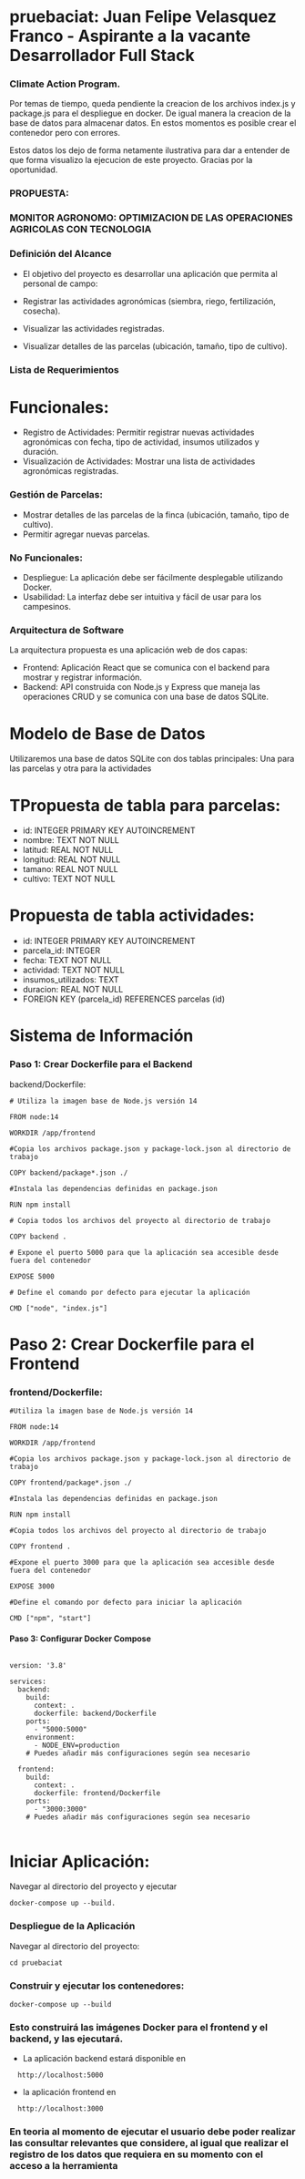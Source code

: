 # pruebaciat: Juan Felipe Velasquez Franco - Aspirante a la vacante Desarrollador Full Stack 
### Climate Action Program.

Por temas de tiempo, queda pendiente la creacion de los archivos index.js y package.js para el despliegue en docker. De igual manera la creacion de la base de datos para almacenar datos. 
En estos momentos es posible crear el contenedor pero con errores.

Estos datos los dejo de forma netamente ilustrativa para dar a entender de que forma visualizo la ejecucion de este proyecto. Gracias por la oportunidad. 

### PROPUESTA:
 ### MONITOR AGRONOMO: OPTIMIZACION DE LAS OPERACIONES AGRICOLAS CON TECNOLOGIA  

### Definición del Alcance
- El objetivo del proyecto es desarrollar una aplicación que permita al personal de campo:

- Registrar las actividades agronómicas (siembra, riego, fertilización, cosecha).
- Visualizar las actividades registradas.
- Visualizar detalles de las parcelas (ubicación, tamaño, tipo de cultivo).

### Lista de Requerimientos
# Funcionales:
- Registro de Actividades:
  Permitir registrar nuevas actividades agronómicas con fecha, tipo de actividad, insumos utilizados y duración.
- Visualización de Actividades:
  Mostrar una lista de actividades agronómicas registradas.
### Gestión de Parcelas:
- Mostrar detalles de las parcelas de la finca (ubicación, tamaño, tipo de cultivo).
- Permitir agregar nuevas parcelas.

### No Funcionales:
- Despliegue:
La aplicación debe ser fácilmente desplegable utilizando Docker.
- Usabilidad:
La interfaz debe ser intuitiva y fácil de usar para los campesinos.

### Arquitectura de Software
La arquitectura propuesta es una aplicación web de dos capas:

- Frontend: Aplicación React que se comunica con el backend para mostrar y registrar información.
- Backend: API construida con Node.js y Express que maneja las operaciones CRUD y se comunica con una base de datos SQLite.

# Modelo de Base de Datos
Utilizaremos una base de datos SQLite con dos tablas principales:
Una para las parcelas y otra para la  actividades

# TPropuesta de tabla para parcelas:
- id: INTEGER PRIMARY KEY AUTOINCREMENT
- nombre: TEXT NOT NULL
- latitud: REAL NOT NULL
- longitud: REAL NOT NULL
- tamano: REAL NOT NULL
- cultivo: TEXT NOT NULL

# Propuesta de tabla actividades:
- id: INTEGER PRIMARY KEY AUTOINCREMENT
- parcela_id: INTEGER
- fecha: TEXT NOT NULL
- actividad: TEXT NOT NULL
- insumos_utilizados: TEXT
- duracion: REAL NOT NULL
- FOREIGN KEY (parcela_id) REFERENCES parcelas (id)

# Sistema de Información

### Paso 1: Crear Dockerfile para el Backend
backend/Dockerfile:
```
# Utiliza la imagen base de Node.js versión 14

FROM node:14

WORKDIR /app/frontend

#Copia los archivos package.json y package-lock.json al directorio de trabajo

COPY backend/package*.json ./

#Instala las dependencias definidas en package.json

RUN npm install

# Copia todos los archivos del proyecto al directorio de trabajo

COPY backend .

# Expone el puerto 5000 para que la aplicación sea accesible desde fuera del contenedor

EXPOSE 5000

# Define el comando por defecto para ejecutar la aplicación

CMD ["node", "index.js"]
```

# Paso 2: Crear Dockerfile para el Frontend
### frontend/Dockerfile:

```
#Utiliza la imagen base de Node.js versión 14
  
FROM node:14
  
WORKDIR /app/frontend

#Copia los archivos package.json y package-lock.json al directorio de trabajo

COPY frontend/package*.json ./

#Instala las dependencias definidas en package.json
  
RUN npm install

#Copia todos los archivos del proyecto al directorio de trabajo

COPY frontend .

#Expone el puerto 3000 para que la aplicación sea accesible desde fuera del contenedor

EXPOSE 3000

#Define el comando por defecto para iniciar la aplicación

CMD ["npm", "start"]
```

#### Paso 3: Configurar Docker Compose
```

version: '3.8'

services:
  backend:
    build:
      context: .
      dockerfile: backend/Dockerfile
    ports:
      - "5000:5000"
    environment:
      - NODE_ENV=production
    # Puedes añadir más configuraciones según sea necesario

  frontend:
    build:
      context: .
      dockerfile: frontend/Dockerfile
    ports:
      - "3000:3000"
    # Puedes añadir más configuraciones según sea necesario


```

# Iniciar Aplicación:
Navegar al directorio del proyecto y ejecutar 
```
docker-compose up --build.
```

### Despliegue de la Aplicación
Navegar al directorio del proyecto:
```
cd pruebaciat
```
### Construir y ejecutar los contenedores:
```
docker-compose up --build
```
### Esto construirá las imágenes Docker para el frontend y el backend, y las ejecutará. 

- La aplicación backend estará disponible en
```
  http://localhost:5000
```
- la aplicación frontend en
```
  http://localhost:3000
```

### En teoria al momento de ejecutar el usuario debe poder realizar las consultar relevantes que considere, al igual que realizar el registro de los datos que requiera en su momento con el acceso a la herramienta 

